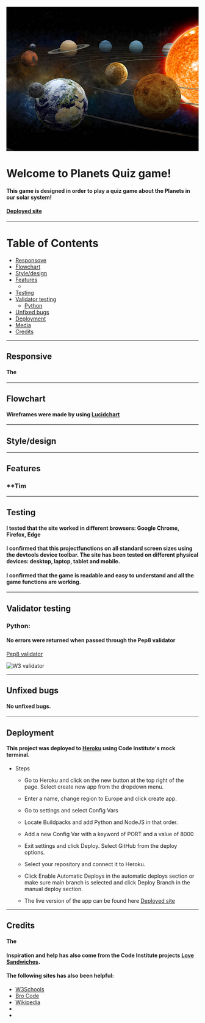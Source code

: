 
![Planets Quiz game](/assets/images/solar-system.jpg)

# Welcome to Planets Quiz game!
#### This game is designed in order to play a quiz game about the Planets in our solar system! 

#### [Deployed site]()
------

# Table of Contents
+ [Responsove](#responsive)
+ [Flowchart](#flowchart)
+ [Style/design](#style-design)
+ [Features](#features)
  + [](#)
+ [Testing](#testing)
+ [Validator testing](#validator-testing)
  + [Python](#python)
+ [Unfixed bugs](#unfixed-bugs)  
+ [Deployment](#deployment)  
+ [Media](#media)  
+ [Credits](#credits)  

-----

## Responsive

#### The 
----


## Flowchart

#### Wireframes were made by using [Lucidchart](https://lucid.app/)




------
## Style/design





----

## Features


### **Tim



-------
## Testing

#### I tested that the site worked in different browsers: Google Chrome, Firefox, Edge

#### I confirmed that this projectfunctions on all standard screen sizes using the devtools device toolbar. The site has been tested on different physical devices: desktop, laptop, tablet and mobile.

#### I confirmed that the game is readable and easy to understand and all the game functions are working.


------

## Validator testing

### Python:
#### No errors were returned when passed through the Pep8 validator
[Pep8 validator](https://pep8ci.herokuapp.com/)

![W3 validator]()

-----

## Unfixed bugs

#### No unfixed bugs.


-----

## Deployment

#### This project was deployed to [Heroku](https://www.heroku.com/) using Code Institute's mock terminal.

   - Steps

     - Go to Heroku and click on the new button at the top right of the page. Select create new app from the dropdown menu.

     - Enter a name, change region to Europe and click create app.

     - Go to settings and select Config Vars

     - Locate Buildpacks and add Python and NodeJS in that order.

     - Add a new Config Var with a keyword of PORT and a value of 8000

     - Exit settings and click Deploy. Select GitHub from the deploy options.

     - Select your repository and connect it to Heroku.

     - Click Enable Automatic Deploys in the automatic deploys section or make sure main branch is selected and click Deploy Branch in the manual deploy section.

     - The live version of the app can be found here [Deployed site]()


-----

## Credits

#### The 
#### Inspiration and help has also come from the Code Institute projects [Love Sandwiches](https://github.com/Karasp1980/love_sandwiches).

#### The following sites has also been helpful:
* [W3Schools](https://www.w3schools.com/) 
* [Bro Code](https://www.youtube.com/watch?v=yriw5Zh406s) 
* [Wikipedia](https://www.wikipedia.org) 
*
* 
